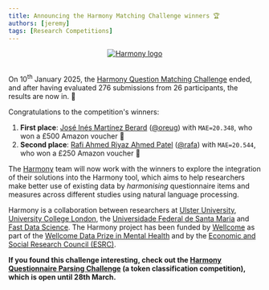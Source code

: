 ```yaml
---
title: Announcing the Harmony Matching Challenge winners 🏆
authors: [jeremy]
tags: [Research Competitions]
---
```


<center>
    <a href="https://harmonydata.ac.uk/">
        <img
            alt="Harmony logo"
            src="https://harmonydata.ac.uk/images/logo.svg"
            style={{maxWidth: '500px'}}
        />
    </a>
</center>

<br />

On 10<sup>th</sup> January 2025, the [Harmony Question Matching Challenge](https://doxaai.com/competition/harmony-matching) ended, and after having evaluated 276 submissions from 26 participants, the results are now in. 🥳

Congratulations to the competition's winners:

1. **First place**: [José Inés Martínez Berard](https://www.linkedin.com/in/jos%C3%A9-in%C3%A9s-mart%C3%ADnez-berard-7b86a9222/) ([@oreug](https://doxaai.com/user/oreug)) with `MAE=20.348`, who won a £500 Amazon voucher 🏅
2. **Second place**: [Rafi Ahmed Riyaz Ahmed Patel](https://www.linkedin.com/in/rafi-ahmed-patel-bb2954202) ([@rafa](https://doxaai.com/user/rafa)) with `MAE=20.544`, who won a £250 Amazon voucher 🥈

The [Harmony](https://harmonydata.ac.uk/) team will now work with the winners to explore the integration of their solutions into the Harmony tool, which aims to help researchers make better use of existing data by _harmonising_ questionnaire items and measures across different studies using natural language processing.

Harmony is a collaboration between researchers at [Ulster University](https://www.ulster.ac.uk/), [University College London](https://www.ucl.ac.uk/), the [Universidade Federal de Santa Maria](https://www.ufsm.br/) and [Fast Data Science](https://fastdatascience.com/). The Harmony project has been funded by [Wellcome](https://wellcome.org/) as part of the [Wellcome Data Prize in Mental Health](https://wellcome.org/grant-funding/schemes/wellcome-mental-health-data-prize) and by the [Economic and Social Research Council (ESRC)](https://www.ukri.org/councils/esrc/).

**If you found this challenge interesting, check out the [Harmony Questionnaire Parsing Challenge](https://doxaai.com/competition/harmony-parsing) (a token classification competition), which is open until 28th March.**

